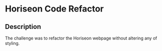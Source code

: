 # Horiseon Code Refactor

## Description
The challenge was to refactor the Horiseon webpage without altering any of styling.